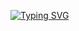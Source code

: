 <a href="https://git.io/typing-svg"><img src="https://readme-typing-svg.demolab.com?font=Fira+Code&pause=1000&color=00E8F7&random=false&width=435&lines=OII+%F0%9F%91%8B%2C++Me+chamo+Agatha+Moreira!;Vem+ver+o+meu+perfil!+%F0%9F%91%80" alt="Typing SVG" /></a>
